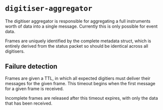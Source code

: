# `digitiser-aggregator`

The digitiser aggregator is responsible for aggregating a full instruments worth of data into a single message.
Currently this is only possible for event data.

Frames are uniquely identified by the complete metadata struct, which is entirely derived from the status packet so should be identical across all digitisers.

## Failure detection

Frames are given a TTL, in which all expected digitiers must deliver their messages for the given frame.
This timeout begins when the first message for a given frame is received.

Incomplete frames are released after this timeout expires, with only the data that has been received.
